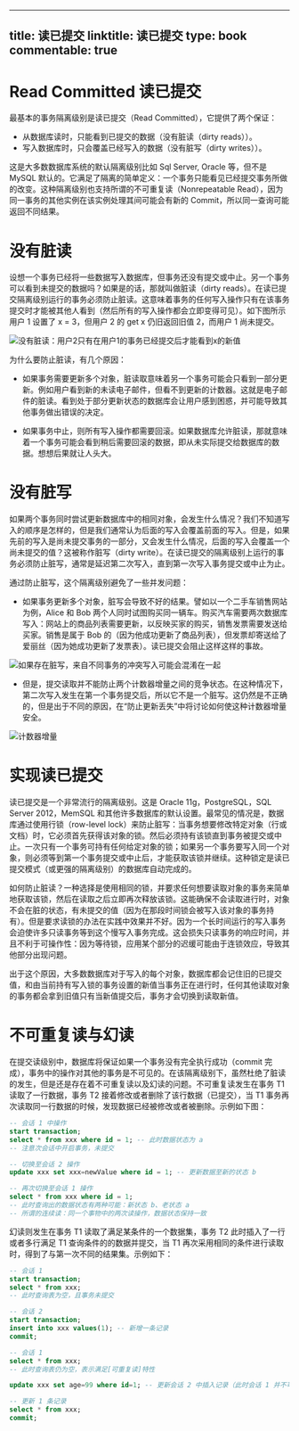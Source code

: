 
---
title: 读已提交
linktitle: 读已提交
type: book
commentable: true
---

# Read Committed 读已提交

最基本的事务隔离级别是读已提交（Read Committed），它提供了两个保证：

- 从数据库读时，只能看到已提交的数据（没有脏读（dirty reads））。
- 写入数据库时，只会覆盖已经写入的数据（没有脏写（dirty writes））。

这是大多数数据库系统的默认隔离级别比如 Sql Server, Oracle 等，但不是 MySQL 默认的。它满足了隔离的简单定义：一个事务只能看见已经提交事务所做的改变。这种隔离级别也支持所谓的不可重复读（Nonrepeatable Read），因为同一事务的其他实例在该实例处理其间可能会有新的 Commit，所以同一查询可能返回不同结果。

# 没有脏读

设想一个事务已经将一些数据写入数据库，但事务还没有提交或中止。另一个事务可以看到未提交的数据吗？如果是的话，那就叫做脏读（dirty reads）。在读已提交隔离级别运行的事务必须防止脏读。这意味着事务的任何写入操作只有在该事务提交时才能被其他人看到（然后所有的写入操作都会立即变得可见）。如下图所示用户 1 设置了 x = 3，但用户 2 的 get x 仍旧返回旧值 2，而用户 1 尚未提交。

![没有脏读：用户2只有在用户1的事务已经提交后才能看到x的新值](https://s2.ax1x.com/2020/02/09/1hHhrD.png)

为什么要防止脏读，有几个原因：

- 如果事务需要更新多个对象，脏读取意味着另一个事务可能会只看到一部分更新。例如用户看到新的未读电子邮件，但看不到更新的计数器。这就是电子邮件的脏读。看到处于部分更新状态的数据库会让用户感到困惑，并可能导致其他事务做出错误的决定。

- 如果事务中止，则所有写入操作都需要回滚。如果数据库允许脏读，那就意味着一个事务可能会看到稍后需要回滚的数据，即从未实际提交给数据库的数据。想想后果就让人头大。

# 没有脏写

如果两个事务同时尝试更新数据库中的相同对象，会发生什么情况？我们不知道写入的顺序是怎样的，但是我们通常认为后面的写入会覆盖前面的写入。但是，如果先前的写入是尚未提交事务的一部分，又会发生什么情况，后面的写入会覆盖一个尚未提交的值？这被称作脏写（dirty write）。在读已提交的隔离级别上运行的事务必须防止脏写，通常是延迟第二次写入，直到第一次写入事务提交或中止为止。

通过防止脏写，这个隔离级别避免了一些并发问题：

- 如果事务更新多个对象，脏写会导致不好的结果。譬如以一个二手车销售网站为例，Alice 和 Bob 两个人同时试图购买同一辆车。购买汽车需要两次数据库写入：网站上的商品列表需要更新，以反映买家的购买，销售发票需要发送给买家。销售是属于 Bob 的（因为他成功更新了商品列表），但发票却寄送给了爱丽丝（因为她成功更新了发票表）。读已提交会阻止这样这样的事故。

![如果存在脏写，来自不同事务的冲突写入可能会混淆在一起](https://s2.ax1x.com/2020/02/09/1hxecn.md.png)

- 但是，提交读取并不能防止两个计数器增量之间的竞争状态。在这种情况下，第二次写入发生在第一个事务提交后，所以它不是一个脏写。这仍然是不正确的，但是出于不同的原因，在“防止更新丢失”中将讨论如何使这种计数器增量安全。

![计数器增量](https://s2.ax1x.com/2020/02/09/1hxJ39.md.png)

# 实现读已提交

读已提交是一个非常流行的隔离级别。这是 Oracle 11g，PostgreSQL，SQL Server 2012，MemSQL 和其他许多数据库的默认设置。最常见的情况是，数据库通过使用行锁（row-level lock）来防止脏写：当事务想要修改特定对象（行或文档）时，它必须首先获得该对象的锁。然后必须持有该锁直到事务被提交或中止。一次只有一个事务可持有任何给定对象的锁；如果另一个事务要写入同一个对象，则必须等到第一个事务提交或中止后，才能获取该锁并继续。这种锁定是读已提交模式（或更强的隔离级别）的数据库自动完成的。

如何防止脏读？一种选择是使用相同的锁，并要求任何想要读取对象的事务来简单地获取该锁，然后在读取之后立即再次释放该锁。这能确保不会读取进行时，对象不会在脏的状态，有未提交的值（因为在那段时间锁会被写入该对象的事务持有）。但是要求读锁的办法在实践中效果并不好。因为一个长时间运行的写入事务会迫使许多只读事务等到这个慢写入事务完成。这会损失只读事务的响应时间，并且不利于可操作性：因为等待锁，应用某个部分的迟缓可能由于连锁效应，导致其他部分出现问题。

出于这个原因，大多数数据库对于写入的每个对象，数据库都会记住旧的已提交值，和由当前持有写入锁的事务设置的新值当事务正在进行时，任何其他读取对象的事务都会拿到旧值只有当新值提交后，事务才会切换到读取新值。

# 不可重复读与幻读

在提交读级别中，数据库将保证如果一个事务没有完全执行成功（commit 完成），事务中的操作对其他的事务是不可见的。在该隔离级别下，虽然杜绝了脏读的发生，但是还是存在着不可重复读以及幻读的问题。不可重复读发生在事务 T1 读取了一行数据，事务 T2 接着修改或者删除了该行数据（已提交），当 T1 事务再次读取同一行数据的时候，发现数据已经被修改或者被删除。示例如下图：

```sql
-- 会话 1 中操作
start transaction;
select * from xxx where id = 1; -- 此时数据状态为 a
-- 注意次会话中开启事务，未提交

-- 切换至会话 2 操作
update xxx set xxx=newValue where id = 1; -- 更新数据至新的状态 b

-- 再次切换至会话 1 操作
select * from xxx where id = 1;
-- 此时查询出的数据状态有两种可能：新状态 b、老状态 a
-- 所谓的连续读：同一个事物中的两次读操作，数据状态保持一致
```

幻读则发生在事务 T1 读取了满足某条件的一个数据集，事务 T2 此时插入了一行或者多行满足 T1 查询条件的的数据并提交，当 T1 再次采用相同的条件进行读取时，得到了与第一次不同的结果集。示例如下：

```sql
-- 会话 1
start transaction;
select * from xxx;
-- 此时查询表为空，且事务未提交

-- 会话 2
start transaction;
insert into xxx values(1); -- 新增一条记录
commit;

-- 会话 1
select * from xxx;
-- 此时查询表仍为空，表示满足[可重复读]特性

update xxx set age=99 where id=1; -- 更新会话 2 中插入记录（此时会话 1 并不可见）

-- 更新 1 条记录
select * from xxx;
commit;
```

    